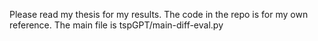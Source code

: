 Please read my thesis for my results. The code in the repo is for my own reference. The main file is tspGPT/main-diff-eval.py
